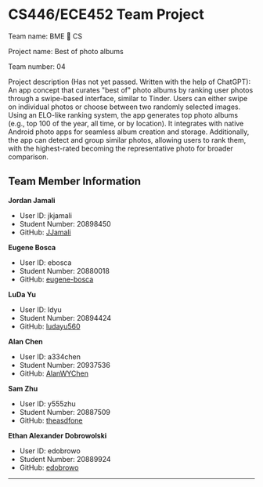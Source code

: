 # CS446/ECE452 Team Project

Team name: BME 🤝 CS

Project name: Best of photo albums 

Team number: 04

Project description (Has not yet passed. Written with the help of ChatGPT): An app concept that curates "best of" photo albums by ranking user photos through a swipe-based interface, similar to Tinder. Users can either swipe on individual photos or choose between two randomly selected images. Using an ELO-like ranking system, the app generates top photo albums (e.g., top 100 of the year, all time, or by location). It integrates with native Android photo apps for seamless album creation and storage. Additionally, the app can detect and group similar photos, allowing users to rank them, with the highest-rated becoming the representative photo for broader comparison.


## Team Member Information

**Jordan Jamali**  
- User ID: jkjamali  
- Student Number: 20898450  
- GitHub: [JJamali](https://github.com/JJamali)

**Eugene Bosca**  
- User ID: ebosca  
- Student Number: 20880018  
- GitHub: [eugene-bosca](https://github.com/eugene-bosca)

**LuDa Yu**  
- User ID: ldyu  
- Student Number: 20894424  
- GitHub: [ludayu560](https://github.com/ludayu560)

**Alan Chen**  
- User ID: a334chen  
- Student Number: 20937536  
- GitHub: [AlanWYChen](https://github.com/AlanWYChen)

**Sam Zhu**  
- User ID: y555zhu  
- Student Number: 20887509  
- GitHub: [theasdfone](https://github.com/theasdfone)

**Ethan Alexander Dobrowolski**  
- User ID: edobrowo  
- Student Number: 20889924  
- GitHub: [edobrowo](https://github.com/edobrowo)

---
